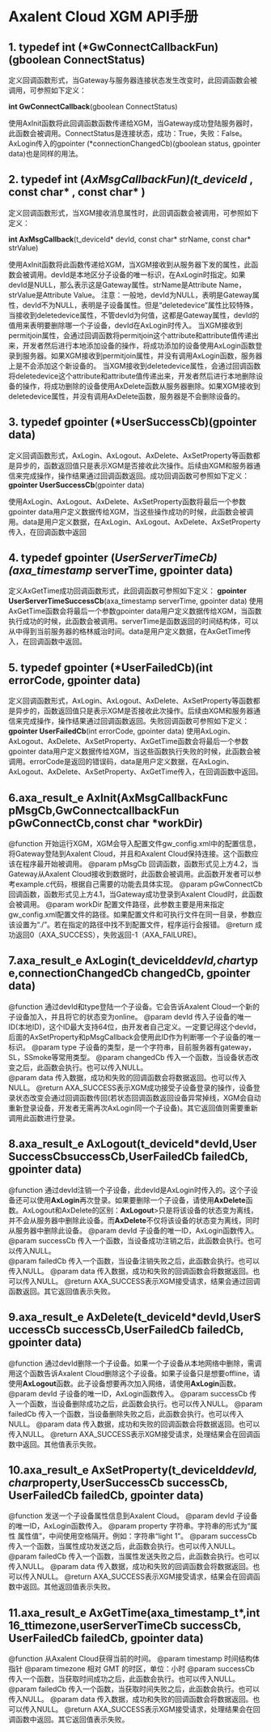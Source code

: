 # Axalent Cloud XGM API手册

## 1. typedef int (*GwConnectCallbackFun)(gboolean ConnectStatus)

定义回调函数形式，当Gateway与服务器连接状态发生改变时，此回调函数会被调用，可参照如下定义：

<strong>int GwConnectCallback</strong>(gboolean ConnectStatus)

使用AxInit函数将此回调函数函数传递给XGM，当Gateway成功登陆服务器时，此函数会被调用。ConnectStatus是连接状态，成功：True，失败：False。
AxLogin传入的gpointer (*connectionChangedCb)(gboolean status, gpointer data)也是同样的用法。

## 2.  typedef int (*AxMsgCallbackFun)(t_deviceId* , const char* , const char* )

定义回调函数形式，当XGM接收消息属性时，此回调函数会被调用，可参照如下定义：

<strong>int AxMsgCallback</strong>(t_deviceId* devId, const char* strName, const char* strValue)

使用AxInit函数将此函数传递给XGM，当XGM接收到从服务器下发的属性，此函数会被调用。devId是本地区分子设备的唯一标识，在AxLogin时指定。如果devId是NULL，那么表示这是Gateway属性。strName是Attribute Name，strValue是Attribute Value。
注意：一般地，devId为NULL，表明是Gateway属性，devId不为NULL，表明是子设备属性。但是“deletedevice”属性比较特殊，当接收到deletedevice属性，不管devId为何值，这都是Gateway属性，devId的值用来表明要删除哪一个子设备，devId在AxLogin时传入。
当XGM接收到permitjoin属性，会通过回调函数将permitjoin这个attribute和attribute值传递出来，开发者然后进行本地添加设备的操作，将成功添加的设备使用AxLogin函数登录到服务器。如果XGM接收到permitjoin属性，并没有调用AxLogin函数，服务器上是不会添加这个新设备的。
当XGM接收到deletedevice属性，会通过回调函数将deletedevice这个attribute和attribute值传递出来，开发者然后进行本地删除设备的操作，将成功删除的设备使用AxDelete函数从服务器删除。如果XGM接收到deletedevice属性，并没有调用AxDelete函数，服务器是不会删除设备的。

## 3. typedef gpointer (*UserSuccessCb)(gpointer data)

定义回调函数形式，AxLogin、AxLogout、AxDelete、AxSetProperty等函数都是异步的，函数返回值只是表示XGM是否接收此次操作。后续由XGM和服务器通信来完成操作，操作结果通过回调函数返回。成功回调函数可参照如下定义：
<strong>gpointer UserSuccessCb</strong>(gpointer data)

使用AxLogin、AxLogout、AxDelete、AxSetProperty函数将最后一个参数gpointer data用户定义数据传给XGM，当这些操作成功的时候，此函数会被调用。data是用户定义数据，在AxLogin、AxLogout、AxDelete、AxSetProperty传入，在回调函数中返回

## 4. typedef gpointer (*UserServerTimeCb)(axa_timestamp* serverTime, gpointer data)
 
定义AxGetTime成功回调函数形式，此回调函数可参照如下定义：
<strong>gpointer UserServerTimeSuccessCb</strong>(axa_timestamp serverTime, gpointer data)
使用AxGetTime函数会将最后一个参数gpointer data用户定义数据传给XGM，当函数执行成功的时候，此函数会被调用。serverTime是函数返回的时间结构体，可以从中得到当前服务器的格林威治时间。data是用户定义数据，在AxGetTime传入，在回调函数中返回。

## 5. typedef gpointer (*UserFailedCb)(int errorCode, gpointer data)

定义回调函数形式，AxLogin、AxLogout、AxDelete、AxSetProperty等函数都是异步的，函数返回值只是表示XGM是否接收此次操作。后续由XGM和服务器通信来完成操作，操作结果通过回调函数返回。失败回调函数可参照如下定义：
<strong>gpointer UserFailedCb</strong>(int errorCode, gpointer data)
使用AxLogin、AxLogout、AxDelete、AxSetProperty、AxGetTime函数会将最后一个参数gpointer data用户定义数据传给XGM，当这些函数执行失败的时候，此函数会被调用。errorCode是返回的错误码，data是用户定义数据，在AxLogin、AxLogout、AxDelete、AxSetProperty、AxGetTime传入，在回调函数中返回。

## 6.axa_result_e&nbsp;AxInit(AxMsgCallbackFunc pMsgCb,GwConnectcallbackFun pGwConnectCb,const char *workDir)

@function
开始运行XGM，XGM会导入配置文件gw_config.xml中的配置信息，将Gateway登陆到Axalent Cloud，并且和Axalent Cloud保持连接。这个函数应该在程序最开始被调用。
@param  pMsgCb
回调函数，函数形式见上方4.2，当Gateway从Axalent Cloud接收到数据时，此函数会被调用。此函数开发者可以参考example.c代码，根据自己需要的功能去具体实现。
@param  pGwConnectCb
回调函数，函数形式见上方4.1，当Gateway成功登录到Axalent Cloud时，此函数会被调用。
@param  workDir
配置文件路径，此参数主要是用来指定gw_config.xml配置文件的路径。如果配置文件和可执行文件在同一目录，参数应该设置为“./”。若在指定的路径中找不到配置文件，程序运行会报错。
@return
成功返回0（AXA_SUCCESS），失败返回-1（AXA_FAILURE)。

## 7.axa_result_e&nbsp;AxLogin(t_deviceId*devId,char*type,connectionChangedCb changedCb, gpointer data)

@function
通过devId和type登陆一个子设备。它会告诉Axalent Cloud一个新的子设备加入，并且将它的状态变为online。
@param  devId
传入子设备的唯一ID(本地ID)，这个ID最大支持64位，由开发者自己定义。一定要记得这个devId，后面的AxSetProperty和pMsgCallback会使用此ID作为判断哪一个子设备的唯一标识。
@param  type
子设备的类型，是一个字符串，目前服务器有gateway，SL，SSmoke等常用类型。
@param  changedCb
传入一个函数，当设备状态改变之后，此函数会执行。也可以传入NULL。  
@param  data
传入数据，成功和失败的回调函数会将数据返回。也可以传入NULL。
@return
AXA_SUCCESS表示XGM成功接受子设备登录的操作，设备登录状态改变会通过回调函数传回(若状态回调函数返回设备异常掉线，XGM会自动重新登录设备，开发者无需再次AxLogin同一个子设备)。其它返回值则需要重新调用此函数进行登录。

##  8.axa_result_e&nbsp;AxLogout(t_deviceId*devId,UserSuccessCbsuccessCb,UserFailedCb failedCb, gpointer data)

@function
通过devId注销一个子设备，此devId是AxLogin时传入的。这个子设备还可以使用<strong>AxLogin</strong>再次登录。如果要删除一个子设备，请使用<strong>AxDelete</strong>函数。AxLogout和AxDelete的区别：<strong>AxLogout</strong>>只是将该设备的状态变为离线，并不会从服务器中删除此设备。而<strong>AxDelete</strong>不仅将该设备的状态变为离线，同时从服务器中删除此设备。
@param  devId
子设备的唯一ID，AxLogin函数传入。
@param  successCb
传入一个函数，当设备成功注销之后，此函数会执行。也可以传入NULL。   
@param  failedCb
传入一个函数，当设备注销失败之后，此函数会执行。也可以传入NULL。
@param  data
传入数据，成功和失败的回调函数会将数据返回。也可以传入NULL。
@return
AXA_SUCCESS表示XGM接受请求，结果会通过回调函数返回。其它返回值表示失败。

## 9.axa_result_e&nbsp;AxDelete(t_deviceId*devId,UserSuccessCb successCb,UserFailedCb failedCb, gpointer data)

@function
通过devId删除一个子设备。如果一个子设备从本地网络中删除，需调用这个函数告诉Axalent Cloud删除这个子设备。如果子设备只是想要offline，请使用<strong>AxLogout</strong>函数。此子设备想要再次加入网络，请使用<strong>AxLogin</strong>函数。
@param  devId
子设备的唯一ID，AxLogin函数传入。
@param  successCb
传入一个函数，当设备删除成功之后，此函数会执行。也可以传入NULL。
@param  failedCb
传入一个函数，当设备删除失败之后，此函数会执行。也可以传入NULL。
@param  data
传入数据，成功和失败的回调函数会将数据返回。也可以传入NULL。
@return
AXA_SUCCESS表示XGM接受请求，处理结果会在回调函数中返回。其他值表示失败。

## 10.axa_result_e&nbsp;AxSetProperty(t_deviceId*devId,char*property,UserSuccessCb successCb, UserFailedCb failedCb, gpointer data)

@function
发送一个子设备属性信息到Axalent Cloud。
@param  devId
子设备的唯一ID，AxLogin函数传入。
@param  property
字符串。字符串的形式为“属性 属性值”，中间使用空格隔开。例如：字符串“light 1”。
@param  successCb
传入一个函数，当属性成功发送之后，此函数会执行。也可以传入NULL。
@param  failedCb
传入一个函数，当属性发送失败之后，此函数会执行。也可以传入NULL。
@param  data
传入数据，成功和失败的回调函数会将数据返回。也可以传入NULL。
@return
AXA_SUCCESS表示XGM接受请求，结果会在回调函数中返回。其他返回值表示失败。

## 11.axa_result_e&nbsp;AxGetTime(axa_timestamp_t*,int16_ttimezone,userServerTimeCb successCb, UserFailedCb failedCb, gpointer data)

@function 
从Axalent Cloud获得当前的时间。
@param  timestamp
时间结构体指针
@param  timezone
相对 GMT 的时区，单位：小时
@param  successCb
传入一个函数，当获取时间成功之后，此函数会执行。也可以传入NULL。
@param  failedCb 
传入一个函数，当获取时间失败之后，此函数会执行。也可以传入NULL。
@param  data
传入数据，成功和失败的回调函数会将数据返回。也可以传入NULL。
@return 
AXA_SUCCESS表示XGM接受请求，处理结果会在回调函数中返回。其它返回值表示失败。
